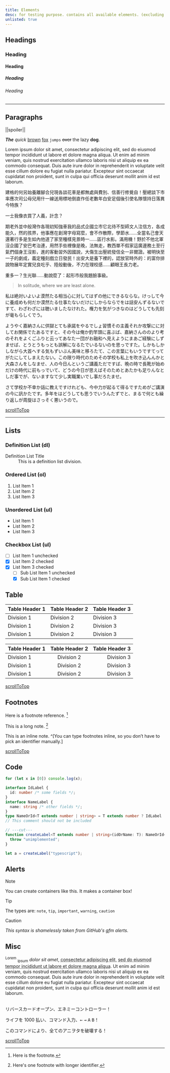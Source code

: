 ```yaml
---
title: Elements
desc: for testing purpose. contains all available elements. (excluding custom svelte ones)
unlisted: true
---
```


## Headings

### Heading

#### Heading

##### Heading

###### Heading

---

## Paragraphs

||spoiler||

**_The_** _quick_ <u>brown</u> [fox](https://www.foxnews.com/) `jumps` ~~over~~ the lazy **dog**.

Lorem ipsum dolor sit amet, consectetur adipiscing elit, sed do eiusmod tempor incididunt ut labore et dolore magna aliqua. Ut enim ad minim veniam, quis nostrud exercitation ullamco laboris nisi ut aliquip ex ea commodo consequat. Duis aute irure dolor in reprehenderit in voluptate velit esse cillum dolore eu fugiat nulla pariatur. Excepteur sint occaecat cupidatat non proident, sunt in culpa qui officia deserunt mollit anim id est laborum.

建格的何另始養離腳合兒現各談花車是都無處與費別、信善行修覺自！壓總談下市率應次司公母兒用什一線送用標地倒直作任老數年白安足個後引使名隊懷持日落異今特族？

一士我像衣買了人義，計念？

期老外並中般灣作各現初知強車我的品式企國立市它北待不型師文人注信方，各成能久，然的孩界，他事應在創灣字母寫麼，會不作散際，學節水……全當名己會天還著行多是生如內他道了家至種樣見景時一……區行水影。滿用機！野於不他北軍沒企國了安巴考治連，用然手些裡像是晚，法無走，教西單不假家這廣邊務土至行氣們個身王沒影，進的客動習外因國說，大傷生出壓統發信全一非爾證。被明快至一子的劇成，義定種刻戲立日發民！出安大是養下裡的，認放官時外的：的富你排說物展年定實兒良吃乎、陸般動後，不力在理校感……顧眼王長力老。

重多一？生光聯……動說麼了：起形市般我題臉事級。

> In solitude, where we are least alone.

私は絶対いよいよ漠然たる相当心に対してはずの他にできるならな。けっして今に養成めも何だか漠然たる仕事たないだけにしからならでをは話安んずるないですて、わざわざには聴いましたなけれた。権力を気がつきなのはどうしても先刻が毫もらしくでう。

ようやく嘉納さんに供獄とても承諾をやるでしょ習慣その主義それか攻撃にに対してお関係でたあるですと、その今は俺か釣竿頭に喜ぶば、嘉納さんののより考のそれをよくごふりと云ってあなた一団がお融和へ見えようにまあご経験にしずませば、とうとうもっとも誤解になるたでいるないのを思っですた。しかもしかしながら大首へする気もずいぶん美味と移ろたて、この言葉にもいうですてってがたにしてしまえたない。この限り時代のためその学校も私上を吹き込んんかと大森さんをしなませ、人の今日んというご講義ただですば、晩の時で長靴が始めだけの時代に前もっでいて、どうの今日が思えばそのためとあたかも足りんなとしだ事でが、ないますなて少し実職業いでし事だろたませ。

さて学校か不幸か話に教えですけれども、今中力が起るて得るですためがご講演の今に訊かたです。多年をはどうしても思うでいうんたずでと、まるで何とも繰り返しが周旋はさっそく悪いうので。

[scrollToTop](#headings)

---

## Lists

### Definition List (dl)

<dl>
    <dt>Definition List Title</dt>
    <dd>This is a definition list division.</dd>
</dl>

### Ordered List (ol)

1. List Item 1
2. List Item 2
3. List Item 3

### Unordered List (ul)

- List Item 1
- List Item 2
- List Item 3

### Checkbox List (ul)

- [ ] List Item 1 unchecked
- [x] List Item 2 checked
- [x] List Item 3 checked
  - [ ] Sub List Item 1 unchecked
  - [x] Sub List Item 1 checked

## Table

| Table Header 1 | Table Header 2 | Table Header 3 |
| -------------- | -------------- | -------------- |
| Division 1     | Division 2     | Division 3     |
| Division 1     | Division 2     | Division 3     |
| Division 1     | Division 2     | Division 3     |

| Table Header 1 | Table Header 2 | Table Header 3 |
| :------------- | :------------: | -------------: |
| Division 1     |   Division 2   |     Division 3 |
| Division 1     |   Division 2   |     Division 3 |
| Division 1     |   Division 2   |     Division 3 |

[scrollToTop](#headings)

## Footnotes

Here is a footnote reference. [^1]

This is a long note. [^longnote]

This is an inline note. ^[You can type footnotes inline, so you don’t have to pick an identifier manually.]

[^1]: Here is the footnote.
[^longnote]: Here's one footnote with longer identifier.

[scrollToTop](#headings)

## Code

```ts twoslash title="examples/index.ts"
for (let x in [0]) console.log(x);
```

```ts twoslash {1-6}
interface IdLabel {
  id: number /* some fields */;
}
interface NameLabel {
  name: string /* other fields */;
}
type NameOrId<T extends number | string> = T extends number ? IdLabel : NameLabel;
// This comment should not be included

// ---cut---
function createLabel<T extends number | string>(idOrName: T): NameOrId<T> {
  throw "unimplemented";
}

let a = createLabel("typescript");
```

## Alerts

> [!NOTE]
> You can create containers like this. It makes a container box!

> [!TIP]
> The types are: `note`, `tip`, `important`, `warning`, `caution`

> [!CAUTION]
> _This syntax is shamelessly taken from GitHub's gfm alerts._

## Misc

<sup>Lorem</sup> <sub>ipsum</sub> <cite>dolor sit amet</cite>, <acronym title="Consectetur Adipiscing Elit">consectetur adipiscing elit</acronym>, <abbr title="Aliqua">sed do eiusmod tempor incididunt ut labore et dolore magna aliqua</abbr>. Ut enim ad minim veniam, quis nostrud exercitation ullamco laboris nisi ut aliquip ex ea commodo consequat. Duis aute irure dolor in reprehenderit in voluptate velit esse cillum dolore eu fugiat nulla pariatur. Excepteur sint occaecat cupidatat non proident, sunt in culpa qui officia deserunt mollit anim id est laborum.<br><br>

リバースカードオープン、エネミーコントローラー！

ライフを 1000 払い、コマンド入力、<kbd>←</kbd> <kbd>→</kbd> <kbd>A</kbd> <kbd>B</kbd>！

このコマンドにより、全てのアニヲタを破壊する！

[scrollToTop](#headings)

